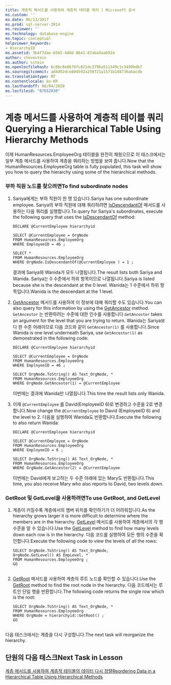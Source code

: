 ```yaml
---
title: 계층적 메서드를 사용하여 계층적 테이블 쿼리 | Microsoft 문서
ms.custom: ''
ms.date: 06/13/2017
ms.prod: sql-server-2014
ms.reviewer: ''
ms.technology: database-engine
ms.topic: conceptual
helpviewer_keywords:
- HierarchyID
ms.assetid: 3b4f7dae-65b5-4d8d-8641-87aba9aa692d
author: stevestein
ms.author: sstein
ms.openlocfilehash: 6c86c8e8678fc821dc3796a511349c1c3498bdb7
ms.sourcegitcommit: ad4d92dce894592a259721a1571b1d8736abacdb
ms.translationtype: MT
ms.contentlocale: ko-KR
ms.lasthandoff: 08/04/2020
ms.locfileid: "87652030"
---
```

# <a name="querying-a-hierarchical-table-using-hierarchy-methods"></a><span data-ttu-id="82491-102">계층 메서드를 사용하여 계층적 테이블 쿼리</span><span class="sxs-lookup"><span data-stu-id="82491-102">Querying a Hierarchical Table Using Hierarchy Methods</span></span>
  <span data-ttu-id="82491-103">이제 HumanResources.EmployeeOrg 테이블을 완전히 채웠으므로 이 태스크에서는 일부 계층 메서드를 사용하여 계층을 쿼리하는 방법을 보여 줍니다.</span><span class="sxs-lookup"><span data-stu-id="82491-103">Now that the HumanResources.EmployeeOrg table is fully populated, this task will show you how to query the hierarchy using some of the hierarchical methods.</span></span>  
  
### <a name="to-find-subordinate-nodes"></a><span data-ttu-id="82491-104">부하 직원 노드를 찾으려면</span><span class="sxs-lookup"><span data-stu-id="82491-104">To find subordinate nodes</span></span>  
  
1.  <span data-ttu-id="82491-105">Sariya에게는 부하 직원이 한 명 있습니다.</span><span class="sxs-lookup"><span data-stu-id="82491-105">Sariya has one subordinate employee.</span></span> <span data-ttu-id="82491-106">Sariya의 부하 직원에 대해 쿼리하려면 [IsDescendantOf](/sql/t-sql/data-types/isdescendantof-database-engine) 메서드를 사용하는 다음 쿼리를 실행합니다.</span><span class="sxs-lookup"><span data-stu-id="82491-106">To query for Sariya's subordinates, execute the following query that uses the [IsDescendantOf](/sql/t-sql/data-types/isdescendantof-database-engine) method:</span></span>  
  
    ```  
    DECLARE @CurrentEmployee hierarchyid  
  
    SELECT @CurrentEmployee = OrgNode  
    FROM HumanResources.EmployeeOrg  
    WHERE EmployeeID = 46 ;  
  
    SELECT *  
    FROM HumanResources.EmployeeOrg  
    WHERE OrgNode.IsDescendantOf(@CurrentEmployee ) = 1 ;  
    ```  
  
     <span data-ttu-id="82491-107">결과에 Sariya와 Wanida가 모두 나열됩니다.</span><span class="sxs-lookup"><span data-stu-id="82491-107">The result lists both Sariya and Wanida.</span></span> <span data-ttu-id="82491-108">Sariya는 0 수준에서 하위 항목이므로 나열됩니다.</span><span class="sxs-lookup"><span data-stu-id="82491-108">Sariya is listed because she is the descendant at the 0 level.</span></span> <span data-ttu-id="82491-109">Wanida는 1 수준에서 하위 항목입니다.</span><span class="sxs-lookup"><span data-stu-id="82491-109">Wanida is the descendant at the 1 level.</span></span>  
  
2.  <span data-ttu-id="82491-110">[GetAncestor](/sql/t-sql/data-types/getancestor-database-engine) 메서드를 사용하여 이 정보에 대해 쿼리할 수도 있습니다.</span><span class="sxs-lookup"><span data-stu-id="82491-110">You can also query for this information by using the [GetAncestor](/sql/t-sql/data-types/getancestor-database-engine) method.</span></span> <span data-ttu-id="82491-111">`GetAncestor` 는 반환하려는 수준에 대한 인수를 사용합니다.</span><span class="sxs-lookup"><span data-stu-id="82491-111">`GetAncestor` takes an argument for the level that you are trying to return.</span></span> <span data-ttu-id="82491-112">Wanida는 Sariya보다 한 수준 아래이므로 다음 코드와 같이 `GetAncestor(1)` 를 사용합니다.</span><span class="sxs-lookup"><span data-stu-id="82491-112">Since Wanida is one level underneath Sariya, use `GetAncestor(1)` as demonstrated in the following code:</span></span>  
  
    ```  
    DECLARE @CurrentEmployee hierarchyid  
  
    SELECT @CurrentEmployee = OrgNode  
    FROM HumanResources.EmployeeOrg  
    WHERE EmployeeID = 46 ;  
  
    SELECT OrgNode.ToString() AS Text_OrgNode, *  
    FROM HumanResources.EmployeeOrg  
    WHERE OrgNode.GetAncestor(1) = @CurrentEmployee  
    ```  
  
     <span data-ttu-id="82491-113">이번에는 결과에 Wanida만 나열됩니다.</span><span class="sxs-lookup"><span data-stu-id="82491-113">This time the result lists only Wanida.</span></span>  
  
3.  <span data-ttu-id="82491-114">이제 `@CurrentEmployee` 를 David(EmployeeID 6)로 변경하고 수준을 2로 변경합니다.</span><span class="sxs-lookup"><span data-stu-id="82491-114">Now change the `@CurrentEmployee` to David (EmployeeID 6) and the level to 2.</span></span> <span data-ttu-id="82491-115">다음을 실행하여 Wanida도 반환합니다.</span><span class="sxs-lookup"><span data-stu-id="82491-115">Execute the following to also return Wanida:</span></span>  
  
    ```  
    DECLARE @CurrentEmployee hierarchyid  
  
    SELECT @CurrentEmployee = OrgNode  
    FROM HumanResources.EmployeeOrg  
    WHERE EmployeeID = 6 ;  
  
    SELECT OrgNode.ToString() AS Text_OrgNode, *  
    FROM HumanResources.EmployeeOrg  
    WHERE OrgNode.GetAncestor(2) = @CurrentEmployee  
    ```  
  
     <span data-ttu-id="82491-116">이번에는 David에게 보고하는 두 수준 아래에 있는 Mary도 반환됩니다.</span><span class="sxs-lookup"><span data-stu-id="82491-116">This time, you also receive Mary who also reports to David, two levels down.</span></span>  
  
### <a name="to-use-getroot-and-getlevel"></a><span data-ttu-id="82491-117">GetRoot 및 GetLevel을 사용하려면</span><span class="sxs-lookup"><span data-stu-id="82491-117">To use GetRoot, and GetLevel</span></span>  
  
1.  <span data-ttu-id="82491-118">계층이 커질수록 계층에서의 멤버 위치를 확인하기가 더 어려워집니다.</span><span class="sxs-lookup"><span data-stu-id="82491-118">As the hierarchy grows larger it is more difficult to determine where the members are in the hierarchy.</span></span> <span data-ttu-id="82491-119">[GetLevel](/sql/t-sql/data-types/getlevel-database-engine) 메서드를 사용하여 계층에서의 각 행 수준을 알 수 있습니다.</span><span class="sxs-lookup"><span data-stu-id="82491-119">Use the [GetLevel](/sql/t-sql/data-types/getlevel-database-engine) method to find how many levels down each row is in the hierarchy.</span></span> <span data-ttu-id="82491-120">다음 코드를 실행하여 모든 행의 수준을 확인합니다.</span><span class="sxs-lookup"><span data-stu-id="82491-120">Execute the following code to view the levels of all the rows:</span></span>  
  
    ```  
    SELECT OrgNode.ToString() AS Text_OrgNode,   
    OrgNode.GetLevel() AS EmpLevel, *  
    FROM HumanResources.EmployeeOrg ;  
    GO  
  
    ```  
  
2.  <span data-ttu-id="82491-121">[GetRoot](/sql/t-sql/data-types/getroot-database-engine) 메서드를 사용하여 계층의 루트 노드를 확인할 수 있습니다.</span><span class="sxs-lookup"><span data-stu-id="82491-121">Use the [GetRoot](/sql/t-sql/data-types/getroot-database-engine) method to find the root node in the hierarchy.</span></span> <span data-ttu-id="82491-122">다음 코드에서는 루트인 단일 행을 반환합니다.</span><span class="sxs-lookup"><span data-stu-id="82491-122">The following code returns the single row which is the root:</span></span>  
  
    ```  
    SELECT OrgNode.ToString() AS Text_OrgNode, *  
    FROM HumanResources.EmployeeOrg  
    WHERE OrgNode = hierarchyid::GetRoot() ;  
    GO  
  
    ```  
  
 <span data-ttu-id="82491-123">다음 태스크에서는 계층을 다시 구성합니다.</span><span class="sxs-lookup"><span data-stu-id="82491-123">The next task will reorganize the hierarchy.</span></span>  
  
## <a name="next-task-in-lesson"></a><span data-ttu-id="82491-124">단원의 다음 태스크</span><span class="sxs-lookup"><span data-stu-id="82491-124">Next Task in Lesson</span></span>  
 [<span data-ttu-id="82491-125">계층 메서드를 사용하여 계층적 테이블의 데이터 다시 정렬</span><span class="sxs-lookup"><span data-stu-id="82491-125">Reordering Data in a Hierarchical Table Using Hierarchical Methods</span></span>](lesson-2-4-reordering-data-in-a-hierarchical-table-using-hierarchical-methods.md)  
  
  
